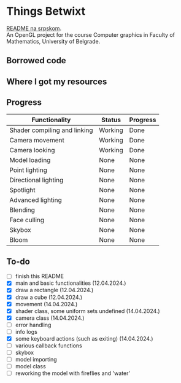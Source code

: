 # Things Betwixt
[README na srpskom](README-sr.md). <br>
An OpenGL project for the course Computer graphics in Faculty of Mathematics, University of Belgrade.

## Borrowed code

## Where I got my resources

## Progress
| Functionality                | Status  | Progress |
|------------------------------|---------|----------|
| Shader compiling and linking | Working | Done     |
| Camera movement              | Working | Done     |
| Camera looking               | Working | Done     |
| Model loading                | None    | None     |
| Point lighting               | None    | None     |
| Directional lighting         | None    | None     |
| Spotlight                    | None    | None     |
| Advanced lighting            | None    | None     |
| Blending                     | None    | None     |
| Face culling                 | None    | None     |
| Skybox                       | None    | None     |
| Bloom                        | None    | None     |

## To-do
- [ ] finish this README
- [x] main and basic functionalities (12.04.2024.)
- [x] draw a rectangle (12.04.2024.)
- [x] draw a cube (12.04.2024.)
- [x] movement (14.04.2024.)
- [x] shader class, some uniform sets undefined (14.04.2024.)
- [x] camera class (14.04.2024.)
- [ ] error handling
- [ ] info logs
- [x] some keyboard actions (such as exiting) (14.04.2024.)
- [ ] various callback functions
- [ ] skybox
- [ ] model importing
- [ ] model class
- [ ] reworking the model with fireflies and 'water'